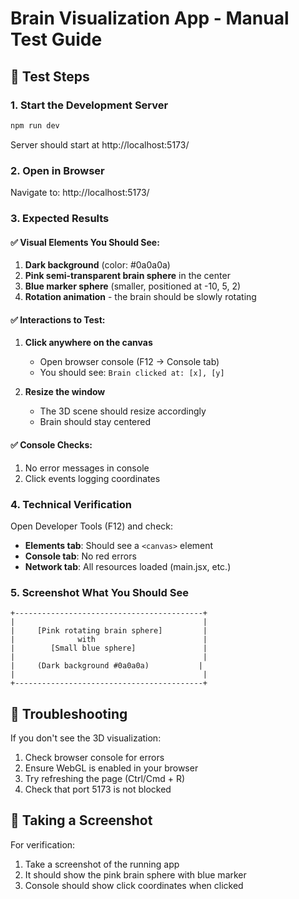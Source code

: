 # Brain Visualization App - Manual Test Guide

## 🧪 Test Steps

### 1. Start the Development Server
```bash
npm run dev
```
Server should start at http://localhost:5173/

### 2. Open in Browser
Navigate to: http://localhost:5173/

### 3. Expected Results

#### ✅ Visual Elements You Should See:
1. **Dark background** (color: #0a0a0a)
2. **Pink semi-transparent brain sphere** in the center
3. **Blue marker sphere** (smaller, positioned at -10, 5, 2)
4. **Rotation animation** - the brain should be slowly rotating

#### ✅ Interactions to Test:
1. **Click anywhere on the canvas**
   - Open browser console (F12 → Console tab)
   - You should see: `Brain clicked at: [x], [y]`

2. **Resize the window**
   - The 3D scene should resize accordingly
   - Brain should stay centered

#### ✅ Console Checks:
1. No error messages in console
2. Click events logging coordinates

### 4. Technical Verification

Open Developer Tools (F12) and check:
- **Elements tab**: Should see a `<canvas>` element
- **Console tab**: No red errors
- **Network tab**: All resources loaded (main.jsx, etc.)

### 5. Screenshot What You Should See

```
+------------------------------------------+
|                                          |
|     [Pink rotating brain sphere]         |
|              with                        |
|        [Small blue sphere]               |
|                                          |
|     (Dark background #0a0a0a)           |
|                                          |
+------------------------------------------+
```

## 🔧 Troubleshooting

If you don't see the 3D visualization:
1. Check browser console for errors
2. Ensure WebGL is enabled in your browser
3. Try refreshing the page (Ctrl/Cmd + R)
4. Check that port 5173 is not blocked

## 📸 Taking a Screenshot

For verification:
1. Take a screenshot of the running app
2. It should show the pink brain sphere with blue marker
3. Console should show click coordinates when clicked